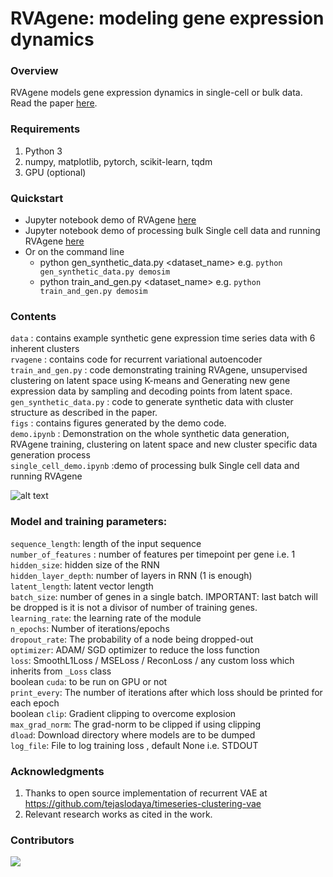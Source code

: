 # RVAgene: modeling gene expression dynamics 

### Overview
RVAgene models gene expression dynamics in single-cell or bulk data. Read the paper [here](https://www.biorxiv.org/content/10.1101/2020.11.10.375436v1).

### Requirements
1. Python 3
2. numpy, matplotlib, pytorch, scikit-learn, tqdm
3. GPU (optional)


### Quickstart
  - Jupyter notebook demo of RVAgene [here](https://github.com/maclean-lab/RVAgene/blob/master/demo.ipynb)
  - Jupyter notebook demo of processing bulk Single cell data and running RVAgene [here](https://github.com/maclean-lab/RVAgene/blob/master/single_cell_demo.ipynb)
  - Or on the command line
      - python gen_synthetic_data.py <dataset_name> e.g. `python gen_synthetic_data.py demosim`  
      - python train_and_gen.py <dataset_name> e.g. `python train_and_gen.py demosim`


### Contents 
`data` : contains example synthetic gene expression time series data with 6 inherent clusters <br />
`rvagene` : contains code for recurrent variational autoencoder <br />
`train_and_gen.py` : code demonstrating training RVAgene, unsupervised clustering on latent space using K-means and Generating new gene expression data by sampling and decoding points from latent space.  <br />
`gen_synthetic_data.py` : code to generate synthetic data with cluster structure as described in the paper. <br />
`figs` : contains figures generated by the demo code. <br />
`demo.ipynb` : Demonstration on the whole synthetic data generation, RVAgene training, clustering on latent space and new cluster specific data generation process <br />
`single_cell_demo.ipynb` :demo of processing bulk Single cell data and running RVAgene

![alt text](https://github.com/maclean-lab/RVAgene/blob/master/figs/demo.png?raw=true)

### Model and training parameters:
`sequence_length`: length of the input sequence  <br />
`number_of_features` : number of features per timepoint per gene i.e. 1  <br />
`hidden_size`:  hidden size of the RNN <br />
`hidden_layer_depth`: number of layers in RNN (1 is enough) <br />
`latent_length`: latent vector length <br />
`batch_size`: number of genes in a single batch. IMPORTANT: last batch will be dropped is it is not a divisor of number of training genes. <br />
`learning_rate`: the learning rate of the module <br />
`n_epochs`: Number of iterations/epochs <br />
`dropout_rate`: The probability of a node being dropped-out <br />
`optimizer`: ADAM/ SGD optimizer to reduce the loss function <br />
`loss`: SmoothL1Loss / MSELoss / ReconLoss / any custom loss which inherits from `_Loss` class <br />
 boolean `cuda`: to be run on GPU or not <br />
`print_every`: The number of iterations after which loss should be printed for each epoch <br />
boolean `clip`: Gradient clipping to overcome explosion <br />
`max_grad_norm`: The grad-norm to be clipped if using clipping <br />
`dload`: Download directory where models are to be dumped <br />
`log_file`: File to log training loss , default None i.e. STDOUT <br />


### Acknowledgments 
1. Thanks to open source implementation of recurrent VAE  at https://github.com/tejaslodaya/timeseries-clustering-vae
2. Relevant research works as cited in the work.


### Contributors
<a href="https://github.com/maclean-lab/RVAgene/graphs/contributors">
  <img src="https://contributors-img.web.app/image?repo=maclean-lab/RVAgene" />
</a>
